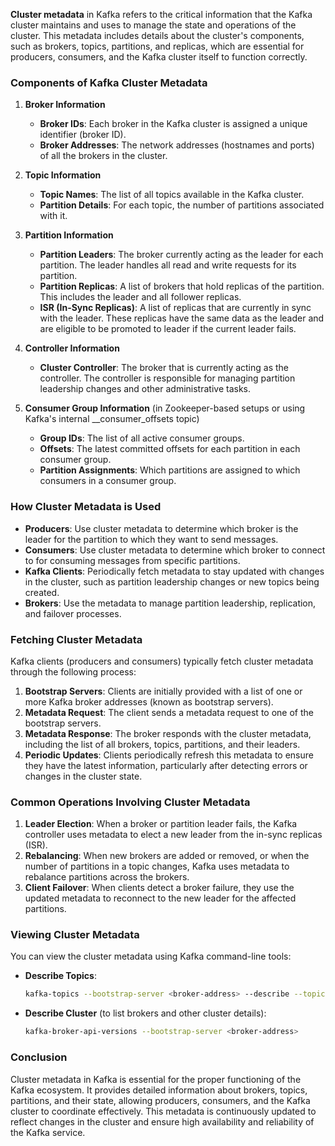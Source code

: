 **Cluster metadata** in Kafka refers to the critical information that the Kafka cluster maintains and uses to manage the state and operations of the cluster. This metadata includes details about the cluster's components, such as brokers, topics, partitions, and replicas, which are essential for producers, consumers, and the Kafka cluster itself to function correctly.

### **Components of Kafka Cluster Metadata**

1. **Broker Information**
   - **Broker IDs**: Each broker in the Kafka cluster is assigned a unique identifier (broker ID).
   - **Broker Addresses**: The network addresses (hostnames and ports) of all the brokers in the cluster.

2. **Topic Information**
   - **Topic Names**: The list of all topics available in the Kafka cluster.
   - **Partition Details**: For each topic, the number of partitions associated with it.

3. **Partition Information**
   - **Partition Leaders**: The broker currently acting as the leader for each partition. The leader handles all read and write requests for its partition.
   - **Partition Replicas**: A list of brokers that hold replicas of the partition. This includes the leader and all follower replicas.
   - **ISR (In-Sync Replicas)**: A list of replicas that are currently in sync with the leader. These replicas have the same data as the leader and are eligible to be promoted to leader if the current leader fails.

4. **Controller Information**
   - **Cluster Controller**: The broker that is currently acting as the controller. The controller is responsible for managing partition leadership changes and other administrative tasks.

5. **Consumer Group Information** (in Zookeeper-based setups or using Kafka's internal __consumer_offsets topic)
   - **Group IDs**: The list of all active consumer groups.
   - **Offsets**: The latest committed offsets for each partition in each consumer group.
   - **Partition Assignments**: Which partitions are assigned to which consumers in a consumer group.

### **How Cluster Metadata is Used**

- **Producers**: Use cluster metadata to determine which broker is the leader for the partition to which they want to send messages.
- **Consumers**: Use cluster metadata to determine which broker to connect to for consuming messages from specific partitions.
- **Kafka Clients**: Periodically fetch metadata to stay updated with changes in the cluster, such as partition leadership changes or new topics being created.
- **Brokers**: Use the metadata to manage partition leadership, replication, and failover processes.

### **Fetching Cluster Metadata**

Kafka clients (producers and consumers) typically fetch cluster metadata through the following process:

1. **Bootstrap Servers**: Clients are initially provided with a list of one or more Kafka broker addresses (known as bootstrap servers).
2. **Metadata Request**: The client sends a metadata request to one of the bootstrap servers.
3. **Metadata Response**: The broker responds with the cluster metadata, including the list of all brokers, topics, partitions, and their leaders.
4. **Periodic Updates**: Clients periodically refresh this metadata to ensure they have the latest information, particularly after detecting errors or changes in the cluster state.

### **Common Operations Involving Cluster Metadata**

1. **Leader Election**: When a broker or partition leader fails, the Kafka controller uses metadata to elect a new leader from the in-sync replicas (ISR).
2. **Rebalancing**: When new brokers are added or removed, or when the number of partitions in a topic changes, Kafka uses metadata to rebalance partitions across the brokers.
3. **Client Failover**: When clients detect a broker failure, they use the updated metadata to reconnect to the new leader for the affected partitions.

### **Viewing Cluster Metadata**

You can view the cluster metadata using Kafka command-line tools:

- **Describe Topics**:
  ```bash
  kafka-topics --bootstrap-server <broker-address> --describe --topic <topic-name>
  ```

- **Describe Cluster** (to list brokers and other cluster details):
  ```bash
  kafka-broker-api-versions --bootstrap-server <broker-address>
  ```

### **Conclusion**

Cluster metadata in Kafka is essential for the proper functioning of the Kafka ecosystem. It provides detailed information about brokers, topics, partitions, and their state, allowing producers, consumers, and the Kafka cluster to coordinate effectively. This metadata is continuously updated to reflect changes in the cluster and ensure high availability and reliability of the Kafka service.
